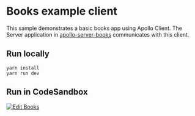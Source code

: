 # Books example client

This sample demonstrates a basic books app using Apollo Client. The Server application in [apollo-server-books](https://codesandbox.io/p/github/mujuni88/apollo-server-books/main) communicates with this client.

## Run locally

```shell
yarn install
yarn run dev
```

## Run in CodeSandbox

<a href="https://codesandbox.io/p/github/mujuni88/apollo-client-books/main?fontsize=14&hidenavigation=1&theme=dark">
  <img alt="Edit Books" src="https://codesandbox.io/static/img/play-codesandbox.svg">
</a>
